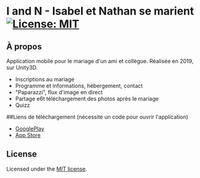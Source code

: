 # I and N - Isabel et Nathan se marient [![License: MIT](https://img.shields.io/badge/License-MIT-yellow.svg)](https://opensource.org/licenses/MIT)

## À propos

Application mobile pour le mariage d'un ami et collègue. Réalisée en 2019, sur Unity3D.
- Inscriptions au mariage
- Programme et informations, hébergement, contact
- "Paparazzi", flux d'image en direct
- Partage e6t téléchargement des photos après le mariage
- Quizz

##Liens de téléchargement (nécessite un code pour ouvrir l'application)

- [GooglePlay](https://play.google.com/store/apps/details?id=com.argonstudio.iandn)
- [App Store](https://itunes.apple.com/ch/app/ils-se-marient-wedding-app/id1465633874?l=fr&mt=8)

## License

Licensed under the [MIT license](https://opensource.org/licenses/MIT).
